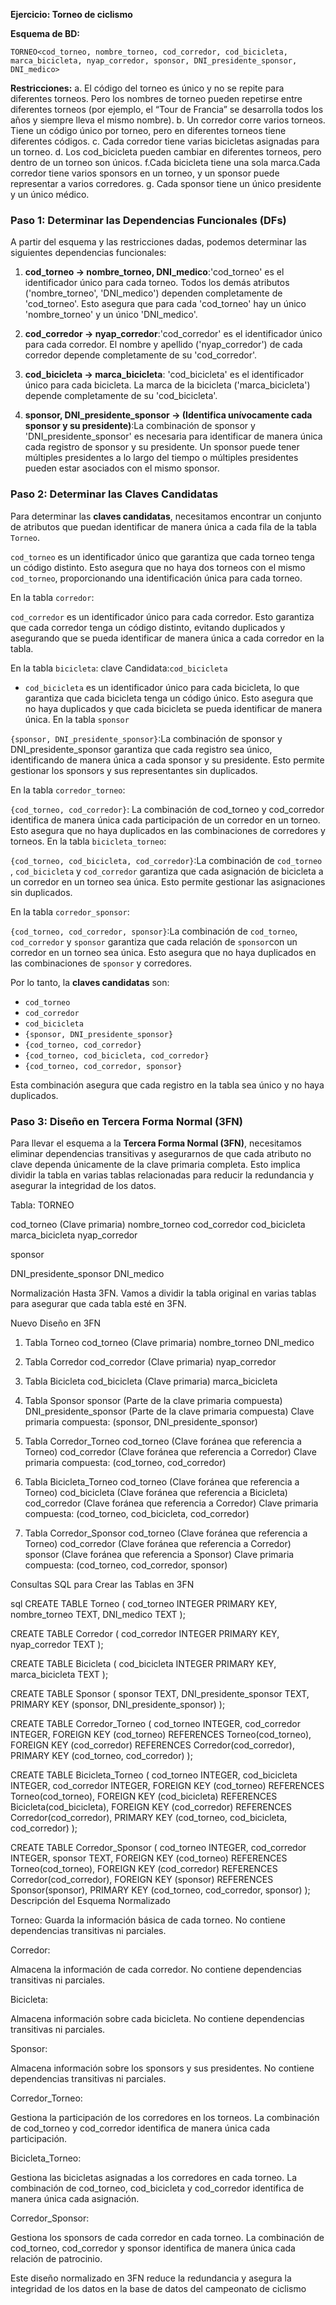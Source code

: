 **Ejercicio: Torneo de ciclismo**

**Esquema de BD:**

`TORNEO<cod_torneo, nombre_torneo, cod_corredor, cod_bicicleta,
marca_bicicleta, nyap_corredor, sponsor, DNI_presidente_sponsor,
DNI_medico>`

**Restricciones:**
a. El código del torneo es único y no se repite para diferentes torneos. Pero los nombres de
torneo pueden repetirse entre diferentes torneos (por ejemplo, el “Tour de Francia” se
desarrolla todos los años y siempre lleva el mismo nombre).
b. Un corredor corre varios torneos. Tiene un código único por torneo, pero en diferentes
torneos tiene diferentes códigos.
c. Cada corredor tiene varias bicicletas asignadas para un torneo.
d. Los cod_bicicleta pueden cambiar en diferentes torneos, pero dentro de un torneo son únicos.
f.Cada bicicleta tiene una sola marca.Cada corredor tiene varios sponsors en un torneo, y un sponsor puede representar a
varios corredores.
g. Cada sponsor tiene un único presidente y un único médico.
### Paso 1: Determinar las Dependencias Funcionales (DFs)

A partir del esquema y las restricciones dadas, podemos determinar las siguientes dependencias funcionales:

1. **cod_torneo → nombre_torneo, DNI_medico**:'cod_torneo' es el identificador único para cada torneo. Todos los demás atributos ('nombre_torneo', 'DNI_medico') dependen completamente de 'cod_torneo'. Esto asegura que para cada 'cod_torneo' hay un único 'nombre_torneo' y un único 'DNI_medico'.

2. **cod_corredor → nyap_corredor**:'cod_corredor' es el identificador único para cada corredor. El nombre y apellido ('nyap_corredor') de cada corredor depende completamente de su 'cod_corredor'.


3. **cod_bicicleta → marca_bicicleta**: 'cod_bicicleta' es el identificador único para cada bicicleta. La marca de la bicicleta ('marca_bicicleta') depende completamente de su 'cod_bicicleta'.

4. **sponsor, DNI_presidente_sponsor → (Identifica unívocamente cada sponsor y su presidente)**:La combinación de sponsor y 'DNI_presidente_sponsor' es necesaria para identificar de manera única cada registro de sponsor y su presidente. Un sponsor puede tener múltiples presidentes a lo largo del tiempo o múltiples presidentes pueden estar asociados con el mismo sponsor.


### Paso 2: Determinar las Claves Candidatas

Para determinar las **claves candidatas**, necesitamos encontrar un conjunto de atributos que puedan identificar de manera única a cada fila de la tabla `Torneo`.

`cod_torneo` es un identificador único que garantiza que cada torneo tenga un código distinto. Esto asegura que no haya dos torneos con el mismo `cod_torneo`, proporcionando una identificación única para cada torneo.

En la tabla `corredor`:

`cod_corredor` es un identificador único para cada corredor. Esto garantiza que cada corredor tenga un código distinto, evitando duplicados y asegurando que se pueda identificar de manera única a cada corredor en la tabla.

En la tabla `bicicleta`:
clave Candidata:`cod_bicicleta`

- `cod_bicicleta` es un identificador único para cada bicicleta, lo que garantiza que cada bicicleta tenga un código único. Esto       asegura que no haya duplicados y que cada bicicleta se pueda identificar de manera única.
En la tabla `sponsor` 

`{sponsor, DNI_presidente_sponsor}`:La combinación de sponsor y DNI_presidente_sponsor garantiza que cada registro sea único, identificando de manera única a cada sponsor y su presidente. Esto permite gestionar los sponsors y sus representantes sin duplicados.

En la tabla `corredor_torneo`:

`{cod_torneo, cod_corredor}`: La combinación de cod_torneo y cod_corredor identifica de manera única cada participación de un corredor en un torneo. Esto asegura que no haya duplicados en las combinaciones de corredores y torneos.
En la tabla `bicicleta_torneo`:

`{cod_torneo, cod_bicicleta, cod_corredor}`:La combinación de `cod_torneo` , `cod_bicicleta` y `cod_corredor` garantiza que cada asignación de bicicleta a un corredor en un torneo sea única. Esto permite gestionar las asignaciones sin duplicados.

En la tabla `corredor_sponsor`:

`{cod_torneo, cod_corredor, sponsor}`:La combinación de `cod_torneo`, `cod_corredor` y `sponsor` garantiza que cada relación de `sponsor`con un corredor en un torneo sea única. Esto asegura que no haya duplicados en las combinaciones de `sponsor` y corredores.


Por lo tanto, la **claves candidatas** son: 
  - `cod_torneo` 
  - `cod_corredor`
  - `cod_bicicleta`
  - `{sponsor, DNI_presidente_sponsor}`
  - `{cod_torneo, cod_corredor}`
  - `{cod_torneo, cod_bicicleta, cod_corredor}`
  - `{cod_torneo, cod_corredor, sponsor}`

Esta combinación asegura que cada registro en la tabla sea único y no haya duplicados.

### Paso 3: Diseño en Tercera Forma Normal (3FN)

Para llevar el esquema a la **Tercera Forma Normal (3FN)**, necesitamos eliminar dependencias transitivas y asegurarnos de que cada atributo no clave dependa únicamente de la clave primaria completa. Esto implica dividir la tabla en varias tablas relacionadas para reducir la redundancia y asegurar la integridad de los datos.

Tabla: TORNEO

cod_torneo (Clave primaria)
nombre_torneo
cod_corredor
cod_bicicleta
marca_bicicleta
nyap_corredor

sponsor

DNI_presidente_sponsor
DNI_medico

Normalización Hasta 3FN.
Vamos a dividir la tabla original en varias tablas para asegurar que cada tabla esté en 3FN.

Nuevo Diseño en 3FN
1. Tabla Torneo
cod_torneo (Clave primaria)
nombre_torneo
DNI_medico


2. Tabla Corredor
cod_corredor (Clave primaria)
nyap_corredor


3. Tabla Bicicleta
cod_bicicleta (Clave primaria)
marca_bicicleta


4. Tabla Sponsor
sponsor (Parte de la clave primaria compuesta)
DNI_presidente_sponsor (Parte de la clave primaria compuesta)
Clave primaria compuesta: (sponsor, DNI_presidente_sponsor)

5. Tabla Corredor_Torneo
cod_torneo (Clave foránea que referencia a Torneo)
cod_corredor (Clave foránea que referencia a Corredor)
Clave primaria compuesta: (cod_torneo, cod_corredor)


6. Tabla Bicicleta_Torneo
cod_torneo (Clave foránea que referencia a Torneo)
cod_bicicleta (Clave foránea que referencia a Bicicleta)
cod_corredor (Clave foránea que referencia a Corredor)
Clave primaria compuesta: (cod_torneo, cod_bicicleta, cod_corredor)


7. Tabla Corredor_Sponsor
cod_torneo (Clave foránea que referencia a Torneo)
cod_corredor (Clave foránea que referencia a Corredor)
sponsor (Clave foránea que referencia a Sponsor)
Clave primaria compuesta: (cod_torneo, cod_corredor, sponsor)

Consultas SQL para Crear las Tablas en 3FN

sql
CREATE TABLE Torneo (
    cod_torneo INTEGER PRIMARY KEY,
    nombre_torneo TEXT,
    DNI_medico TEXT
);

CREATE TABLE Corredor (
    cod_corredor INTEGER PRIMARY KEY,
    nyap_corredor TEXT
);

CREATE TABLE Bicicleta (
    cod_bicicleta INTEGER PRIMARY KEY,
    marca_bicicleta TEXT
);

CREATE TABLE Sponsor (
    sponsor TEXT,
    DNI_presidente_sponsor TEXT,
    PRIMARY KEY (sponsor, DNI_presidente_sponsor)
);

CREATE TABLE Corredor_Torneo (
    cod_torneo INTEGER,
    cod_corredor INTEGER,
    FOREIGN KEY (cod_torneo) REFERENCES Torneo(cod_torneo),
    FOREIGN KEY (cod_corredor) REFERENCES Corredor(cod_corredor),
    PRIMARY KEY (cod_torneo, cod_corredor)
);

CREATE TABLE Bicicleta_Torneo (
    cod_torneo INTEGER,
    cod_bicicleta INTEGER,
    cod_corredor INTEGER,
    FOREIGN KEY (cod_torneo) REFERENCES Torneo(cod_torneo),
    FOREIGN KEY (cod_bicicleta) REFERENCES Bicicleta(cod_bicicleta),
    FOREIGN KEY (cod_corredor) REFERENCES Corredor(cod_corredor),
    PRIMARY KEY (cod_torneo, cod_bicicleta, cod_corredor)
);

CREATE TABLE Corredor_Sponsor (
    cod_torneo INTEGER,
    cod_corredor INTEGER,
    sponsor TEXT,
    FOREIGN KEY (cod_torneo) REFERENCES Torneo(cod_torneo),
    FOREIGN KEY (cod_corredor) REFERENCES Corredor(cod_corredor),
    FOREIGN KEY (sponsor) REFERENCES Sponsor(sponsor),
    PRIMARY KEY (cod_torneo, cod_corredor, sponsor)
);
Descripción del Esquema Normalizado

Torneo:
Guarda la información básica de cada torneo.
No contiene dependencias transitivas ni parciales.

Corredor:

Almacena la información de cada corredor.
No contiene dependencias transitivas ni parciales.

Bicicleta:

Almacena información sobre cada bicicleta.
No contiene dependencias transitivas ni parciales.

Sponsor:

Almacena información sobre los sponsors y sus presidentes.
No contiene dependencias transitivas ni parciales.

Corredor_Torneo:

Gestiona la participación de los corredores en los torneos.
La combinación de cod_torneo y cod_corredor identifica de manera única cada participación.

Bicicleta_Torneo:

Gestiona las bicicletas asignadas a los corredores en cada torneo.
La combinación de cod_torneo, cod_bicicleta y cod_corredor identifica de manera única cada asignación.

Corredor_Sponsor:

Gestiona los sponsors de cada corredor en cada torneo.
La combinación de cod_torneo, cod_corredor y sponsor identifica de manera única cada relación de patrocinio.

Este diseño normalizado en 3FN reduce la redundancia y asegura la integridad de los datos en la base de datos del campeonato de ciclismo
